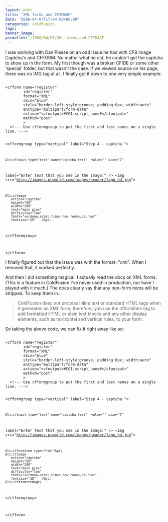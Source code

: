 ```yaml
---
layout: post
title: "XML forms and CFIMAGE"
date: "2008-04-07T17:04:00+06:00"
categories: coldfusion 
tags: 
banner_image: 
permalink: /2008/04/07/XML-forms-and-CFIMAGE
---
```


I was working with Dan Plesse on an odd issue he had with CF8 Image Captcha's and CFFORM. No matter what he did, he couldn't get the captcha to show up in the form. My first though was a broken CFIDE or some other 'special' folder, but that wasn't the case. If we viewed source on his page, there was no IMG tag at all. I finally got it down to one very simple example:
<!--more-->
<code>
&lt;cfform name="register"
        id="register"
        format="XML"
        skin="blue"
        style="border-left-style:groove; padding:0px; width:auto"
        enctype="multipart/form-data"
        action="&lt;cfoutput&gt;#CGI.script_name#&lt;/cfoutput&gt;"
        method="post"
        &gt;
  &lt;!--- Use cfformgroup to put the first and last names on a single line. ---&gt;

 &lt;cfformgroup type="vertical" label="Step 4 - captcha  "&gt;

    &lt;cfinput type="text" name="captcha_test"  value="" size="7"
label="Enter text that  you see in the image:" /&gt;
&lt;img src="http://images.pcworld.com/images/header/logo_hd.jpg"&gt;

    &lt;cfimage
       action="captcha"
       height="60"
       width="200"
       text="moon pies"
       difficulty="low"
       fonts="verdana,arial,times new roman,courier"
       fontsize="15"   /&gt;

  &lt;/cfformgroup&gt;

&lt;/cfform&gt;
</code>

I finally figured out that the issue was with the format="xml". When I removed that, it worked perfectly.

And then I did something magical. I actually read the docs on XML forms. (This is a feature in ColdFusion I've never used in production, nor have I played with it much.) The docs clearly say that any non-form items will be stripped. To keep them in...

<blockquote>
<p>
ColdFusion does not process inline text or standard HTML tags when it generates an XML form; therefore, you use
the cfformitem tag to add formatted HTML or plain text blocks and any other display elements, such as horizontal
and vertical rules, to your form.
</p>
</blockquote>

So taking the above code, we can fix it right away like so:

<code>
&lt;cfform name="register"
        id="register"
        format="XML"
        skin="blue"
        style="border-left-style:groove; padding:0px; width:auto"
        enctype="multipart/form-data"
        action="&lt;cfoutput&gt;#CGI.script_name#&lt;/cfoutput&gt;"
        method="post"
        &gt;
  &lt;!--- Use cfformgroup to put the first and last names on a single line. ---&gt;

 &lt;cfformgroup type="vertical" label="Step 4 - captcha  "&gt;

    &lt;cfinput type="text" name="captcha_test"  value="" size="7"
label="Enter text that  you see in the image:" /&gt;
&lt;img src="http://images.pcworld.com/images/header/logo_hd.jpg"&gt;

	&lt;cfformitem type="html"&gt;
    &lt;cfimage
       action="captcha"
       height="60"
       width="200"
       text="moon pies"
       difficulty="low"
       fonts="verdana,arial,times new roman,courier"
       fontsize="15"   /&gt;
	&lt;/cfformitem&gt;
	
  &lt;/cfformgroup&gt;

&lt;/cfform&gt;
</code>